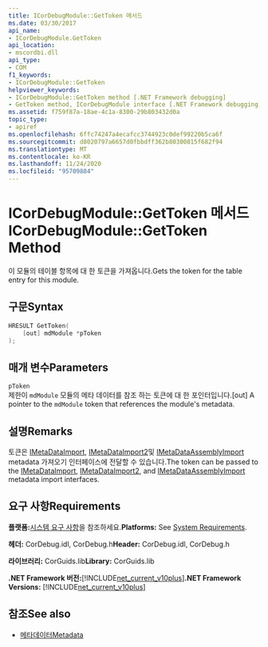 ```yaml
---
title: ICorDebugModule::GetToken 메서드
ms.date: 03/30/2017
api_name:
- ICorDebugModule.GetToken
api_location:
- mscordbi.dll
api_type:
- COM
f1_keywords:
- ICorDebugModule::GetToken
helpviewer_keywords:
- ICorDebugModule::GetToken method [.NET Framework debugging]
- GetToken method, ICorDebugModule interface [.NET Framework debugging]
ms.assetid: f759f87a-18ae-4c1a-8300-29b803432d0a
topic_type:
- apiref
ms.openlocfilehash: 6ffc74247a4ecafcc3744923c0def99220b5ca6f
ms.sourcegitcommit: d8020797a6657d0fbbdff362b80300815f682f94
ms.translationtype: MT
ms.contentlocale: ko-KR
ms.lasthandoff: 11/24/2020
ms.locfileid: "95709884"
---
```

# <a name="icordebugmodulegettoken-method"></a><span data-ttu-id="6a2fc-102">ICorDebugModule::GetToken 메서드</span><span class="sxs-lookup"><span data-stu-id="6a2fc-102">ICorDebugModule::GetToken Method</span></span>

<span data-ttu-id="6a2fc-103">이 모듈의 테이블 항목에 대 한 토큰을 가져옵니다.</span><span class="sxs-lookup"><span data-stu-id="6a2fc-103">Gets the token for the table entry for this module.</span></span>  
  
## <a name="syntax"></a><span data-ttu-id="6a2fc-104">구문</span><span class="sxs-lookup"><span data-stu-id="6a2fc-104">Syntax</span></span>  
  
```cpp  
HRESULT GetToken(  
    [out] mdModule *pToken  
);  
```  
  
## <a name="parameters"></a><span data-ttu-id="6a2fc-105">매개 변수</span><span class="sxs-lookup"><span data-stu-id="6a2fc-105">Parameters</span></span>  

 `pToken`  
 <span data-ttu-id="6a2fc-106">제한이 `mdModule` 모듈의 메타 데이터를 참조 하는 토큰에 대 한 포인터입니다.</span><span class="sxs-lookup"><span data-stu-id="6a2fc-106">[out] A pointer to the `mdModule` token that references the module's metadata.</span></span>  
  
## <a name="remarks"></a><span data-ttu-id="6a2fc-107">설명</span><span class="sxs-lookup"><span data-stu-id="6a2fc-107">Remarks</span></span>  

 <span data-ttu-id="6a2fc-108">토큰은 [IMetaDataImport](../metadata/imetadataimport-interface.md), [IMetaDataImport2](../metadata/imetadataimport2-interface.md)및 [IMetaDataAssemblyImport](../metadata/imetadataassemblyimport-interface.md) metadata 가져오기 인터페이스에 전달할 수 있습니다.</span><span class="sxs-lookup"><span data-stu-id="6a2fc-108">The token can be passed to the [IMetaDataImport](../metadata/imetadataimport-interface.md), [IMetaDataImport2](../metadata/imetadataimport2-interface.md), and [IMetaDataAssemblyImport](../metadata/imetadataassemblyimport-interface.md) metadata import interfaces.</span></span>  
  
## <a name="requirements"></a><span data-ttu-id="6a2fc-109">요구 사항</span><span class="sxs-lookup"><span data-stu-id="6a2fc-109">Requirements</span></span>  

 <span data-ttu-id="6a2fc-110">**플랫폼:**[시스템 요구 사항](../../get-started/system-requirements.md)을 참조하세요.</span><span class="sxs-lookup"><span data-stu-id="6a2fc-110">**Platforms:** See [System Requirements](../../get-started/system-requirements.md).</span></span>  
  
 <span data-ttu-id="6a2fc-111">**헤더:** CorDebug.idl, CorDebug.h</span><span class="sxs-lookup"><span data-stu-id="6a2fc-111">**Header:** CorDebug.idl, CorDebug.h</span></span>  
  
 <span data-ttu-id="6a2fc-112">**라이브러리:** CorGuids.lib</span><span class="sxs-lookup"><span data-stu-id="6a2fc-112">**Library:** CorGuids.lib</span></span>  
  
 <span data-ttu-id="6a2fc-113">**.NET Framework 버전:**[!INCLUDE[net_current_v10plus](../../../../includes/net-current-v10plus-md.md)]</span><span class="sxs-lookup"><span data-stu-id="6a2fc-113">**.NET Framework Versions:** [!INCLUDE[net_current_v10plus](../../../../includes/net-current-v10plus-md.md)]</span></span>  
  
## <a name="see-also"></a><span data-ttu-id="6a2fc-114">참조</span><span class="sxs-lookup"><span data-stu-id="6a2fc-114">See also</span></span>

- [<span data-ttu-id="6a2fc-115">메타데이터</span><span class="sxs-lookup"><span data-stu-id="6a2fc-115">Metadata</span></span>](../metadata/index.md)

